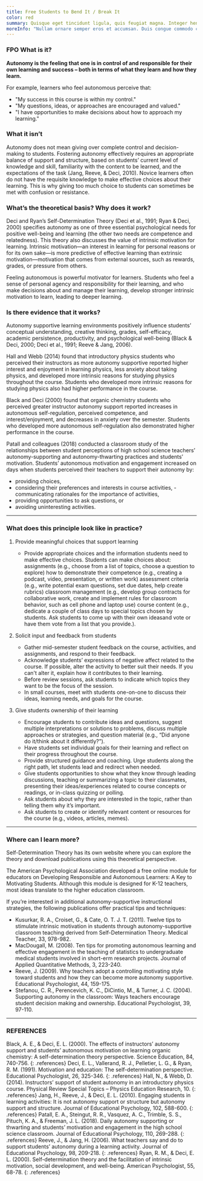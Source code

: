 ```yaml
---
title: Free Students to Bend It / Break It
color: red
summary: Quisque eget tincidunt ligula, quis feugiat magna. Integer hendrerit massa eget quam dictum scelerisque. Morbi…
moreInfo: "Nullam ornare semper eros et accumsan. Duis congue commodo congue. Praesent sit amet lacus quis elit tempus vestibulum ac non metus. Pellentesque malesuada consectetur turpis, at egestas enim hendrerit eget. Aenean ac ornare nibh, sit amet sagittis velit. Mauris nisl sapien, eleifend nec consequat tempus, tincidunt id nisl. Fusce pharetra in eros ut tempus. Suspendisse lobortis ut dui vel viverra. Aliquam efficitur venenatis turpis vel accumsan. Cras consequat auctor libero ut convallis. Praesent a pretium metus, vitae commodo nisi. Sed laoreet bibendum lectus."
---
```


### FPO What is it?

**Autonomy is the feeling that one is in control of and responsible for their own learning and success – both in terms of what they learn and how they learn.**

For example, learners who feel autonomous perceive that:
 
   - "My success in this course is within my control."
   - "My questions, ideas, or approaches are encouraged and valued." 
   - "I have opportunities to make decisions about how to approach my learning."

### What it isn’t
Autonomy does not mean giving over complete control and decision-making to students. Fostering autonomy effectively requires an appropriate balance of support and structure, based on students’ current level of knowledge and skill, familiarity with the content to be learned, and the expectations of the task (Jang, Reeve, & Deci, 2010). Novice learners often do not have the requisite knowledge to make effective choices about their learning. This is why giving too much choice to students can sometimes be met with confusion or resistance.


### What’s the theoretical basis? Why does it work?
Deci and Ryan’s Self-Determination Theory (Deci et al., 1991; Ryan & Deci, 2000) specifies autonomy as one of three essential psychological needs for positive well-being and learning (the other two needs are competence and relatedness). This theory also discusses the value of intrinsic motivation for learning. Intrinsic motivation—an interest in learning for personal reasons or for its own sake—is more predictive of effective learning than extrinsic motivation—motivation that comes from external sources, such as rewards, grades, or pressure from others.

Feeling autonomous is powerful motivator for learners. Students who feel a sense of personal agency and responsibility for their learning, and who make decisions about and manage their learning, develop stronger intrinsic motivation to learn, leading to deeper learning.


### Is there evidence that it works?
Autonomy supportive learning environments positively influence students’ conceptual understanding, creative thinking, grades, self-efficacy, academic persistence, productivity, and psychological well-being (Black & Deci, 2000; Deci et al., 1991; Reeve & Jang, 2006).

Hall and Webb (2014) found that introductory physics students who perceived their instructors as more autonomy supportive reported higher interest and enjoyment in learning physics, less anxiety about taking physics, and developed more intrinsic reasons for studying physics throughout the course. Students who developed more intrinsic reasons for studying physics also had higher performance in the course.

Black and Deci (2000) found that organic chemistry students who perceived greater instructor autonomy support reported increases in autonomous self-regulation, perceived competence, and interest/enjoyment, and decreases in anxiety over the semester. Students who developed more autonomous self-regulation also demonstrated higher performance in the course.

Patall and colleagues (2018) conducted a classroom study of the relationships between student perceptions of high school science teachers’ autonomy-supporting and autonomy-thwarting practices and students’ motivation. Students’ autonomous motivation and engagement increased on days when students perceived their teachers to support their autonomy by:
- providing choices,
- considering their preferences and interests in course activities, - communicating rationales for the importance of activities,
- providing opportunities to ask questions, or
- avoiding uninteresting activities.


----


### What does this principle look like in practice?
1. Provide meaningful choices that support learning

    - Provide appropriate choices and the information students need to make effective choices. Students can make choices about:
        assignments (e.g., choose from a list of topics, choose a question to explore)
        how to demonstrate their competence (e.g., creating a podcast, video, presentation, or written work)
        assessment criteria (e.g., write potential exam questions, set due dates, help create rubrics)
        classroom management (e.g., develop group contracts for collaborative work, create and implement rules for classroom behavior, such as cell phone and laptop use)
        course content (e.g., dedicate a couple of class days to special topics chosen by students. Ask students to come up with their own ideasand vote or have them vote from a list that you provide.).


2. Solicit input and feedback from students

    - Gather mid-semester student feedback on the course, activities, and assignments, and respond to their feedback.
    - Acknowledge students’ expressions of negative affect related to the course. If possible, alter the activity to better suit their needs. If you can't alter it, explain how it contributes to their learning.
    - Before review sessions, ask students to indicate which topics they want to be the focus of the session.
    - In small courses, meet with students one-on-one to discuss their ideas, learning needs, and goals for the course.


3. Give students ownership of their learning

    - Encourage students to contribute ideas and questions, suggest multiple interpretations or solutions to problems, discuss multiple approaches or strategies, and question material (e.g., “Did anyone do it/think about it differently?”).
    - Have students set individual goals for their learning and reflect on their progress throughout the course.
    - Provide structured guidance and coaching. Urge students along the right path, let students lead and redirect when needed.
    - Give students opportunities to show what they know through leading discussions, teaching or summarizing a topic to their classmates, presenting their ideas/experiences related to course concepts or readings, or in-class quizzing or polling.
    - Ask students about why they are interested in the topic, rather than telling them why it’s important.
    - Ask students to create or identify relevant content or resources for the course (e.g., videos, articles, memes).


----


### Where can I learn more?

Self-Determination Theory has its own website where you can explore the theory and download publications using this theoretical perspective.

The American Psychological Association developed a free online module for educators on Developing Responsible and Autonomous Learners: A Key to Motivating Students. Although this module is designed for K-12 teachers, most ideas translate to the higher education classroom.

If you’re interested in additional autonomy-supportive instructional strategies, the following publications offer practical tips and techniques:

- Kusurkar, R. A., Croiset, G., & Cate, O. T. J. T. (2011). Twelve tips to stimulate intrinsic motivation in students through autonomy-supportive classroom teaching derived from Self-Determination Theory. Medical Teacher, 33, 978-982.
- MacDougall, M. (2008). Ten tips for promoting autonomous learning and effective engagement in the teaching of statistics to undergraduate medical students involved in short-erm research projects. Journal of Applied Quantitative Methods, 3, 223-240.
- Reeve, J. (2009). Why teachers adopt a controlling motivating style toward students and how they can become more autonomy supportive. Educational Psychologist, 44, 159-175.
- Stefanou, C. R., Perencevich, K. C., DiCintio, M., & Turner, J. C. (2004). Supporting autonomy in the classroom: Ways teachers encourage student decision making and ownership. Educational Psychologist, 39, 97-110.

----


### REFERENCES
Black, A. E., & Deci, E. L. (2000). The effects of instructors’ autonomy support and students’ autonomous motivation on learning organic chemistry: A self-determination theory perspective. Science Education, 84, 740-756.
{: .references}
Deci, E. L., Vallerand, R. J., Pelletier, L. G., & Ryan, R. M. (1991). Motivation and education: The self-determination perspective. Educational Psychologist, 26, 325-346.
{: .references}
Hall, N., & Webb, D. (2014). Instructors’ support of student autonomy in an introductory physics course. Physical Review Special Topics – Physics Education Research, 10.
{: .references}
Jang, H., Reeve, J., & Deci, E. L. (2010). Engaging students in learning activities: It is not autonomy support or structure but autonomy support and structure. Journal of Educational Psychology, 102, 588-600.
{: .references}
Patall, E. A., Steingut, R. R., Vasquez, A. C., Trimble, S. S., Pituch, K. A., & Freeman, J. L. (2018). Daily autonomy supporting or thwarting and students’ motivation and engagement in the high school science classroom. Journal of Educational Psychology, 110, 269-288.
{: .references}
Reeve, J., & Jang, H. (2006). What teachers say and do to support students’ autonomy during a learning activity. Journal of Educational Psychology, 98, 209-218.
{: .references}
Ryan, R. M., & Deci, E. L. (2000). Self-determination theory and the facilitation of intrinsic motivation, social development, and well-being. American Psychologist, 55, 68-78.
{: .references}